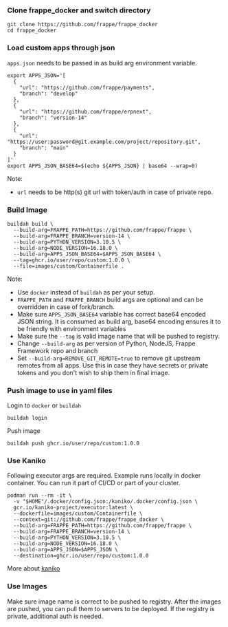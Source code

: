 ### Clone frappe_docker and switch directory

```shell
git clone https://github.com/frappe/frappe_docker
cd frappe_docker
```

### Load custom apps through json

`apps.json` needs to be passed in as build arg environment variable.

```shell
export APPS_JSON='[
  {
    "url": "https://github.com/frappe/payments",
    "branch": "develop"
  },
  {
    "url": "https://github.com/frappe/erpnext",
    "branch": "version-14"
  },
  {
    "url": "https://user:password@git.example.com/project/repository.git",
    "branch": "main"
  }
]'
export APPS_JSON_BASE64=$(echo ${APPS_JSON} | base64 --wrap=0)
```

Note:

- `url` needs to be http(s) git url with token/auth in case of private repo.

### Build Image

```shell
buildah build \
  --build-arg=FRAPPE_PATH=https://github.com/frappe/frappe \
  --build-arg=FRAPPE_BRANCH=version-14 \
  --build-arg=PYTHON_VERSION=3.10.5 \
  --build-arg=NODE_VERSION=16.18.0 \
  --build-arg=APPS_JSON_BASE64=$APPS_JSON_BASE64 \
  --tag=ghcr.io/user/repo/custom:1.0.0 \
  --file=images/custom/Containerfile .
```

Note:

- Use `docker` instead of `buildah` as per your setup.
- `FRAPPE_PATH` and `FRAPPE_BRANCH` build args are optional and can be overridden in case of fork/branch.
- Make sure `APPS_JSON_BASE64` variable has correct base64 encoded JSON string. It is consumed as build arg, base64 encoding ensures it to be friendly with environment variables
- Make sure the `--tag` is valid image name that will be pushed to registry.
- Change `--build-arg` as per version of Python, NodeJS, Frappe Framework repo and branch
- Set `--build-arg=REMOVE_GIT_REMOTE=true` to remove git upstream remotes from all apps. Use this in case they have secrets or private tokens and you don't wish to ship them in final image.

### Push image to use in yaml files

Login to `docker` or `buildah`

```shell
buildah login
```

Push image

```shell
buildah push ghcr.io/user/repo/custom:1.0.0
```

### Use Kaniko

Following executor args are required. Example runs locally in docker container.
You can run it part of CI/CD or part of your cluster.

```shell
podman run --rm -it \
  -v "$HOME"/.docker/config.json:/kaniko/.docker/config.json \
  gcr.io/kaniko-project/executor:latest \
  --dockerfile=images/custom/Containerfile \
  --context=git://github.com/frappe/frappe_docker \
  --build-arg=FRAPPE_PATH=https://github.com/frappe/frappe \
  --build-arg=FRAPPE_BRANCH=version-14 \
  --build-arg=PYTHON_VERSION=3.10.5 \
  --build-arg=NODE_VERSION=16.18.0 \
  --build-arg=APPS_JSON=$APPS_JSON \
  --destination=ghcr.io/user/repo/custom:1.0.0
```

More about [kaniko](https://github.com/GoogleContainerTools/kaniko)

### Use Images

Make sure image name is correct to be pushed to registry. After the images are pushed, you can pull them to servers to be deployed. If the registry is private, additional auth is needed.
